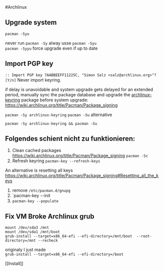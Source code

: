 #Archlinux

Upgrade system 
--------------

`pacman -Syu`

never run `pacman -Sy` alway usse  `pacman -Syu`  
`pacman -Syyu` force upgrade even if up to date  

Import PGP key 
-----------

`:: Import PGP key 7AABBEEFF11225C, "Simon Salz <salz@archlinux.org>"? [Y/n]`
Never import keyring. 

if delay is unavoidable and system upgrade gets delayed for an extended period, manually sync the package database and upgrade the [archlinux-keyring](https://archlinux.org/packages/?name=archlinux-keyring) package before system upgrade:
https://wiki.archlinux.org/title/Pacman/Package_signing

`pacman -Sy archlinux-keyring`
`pacman -Su`
alternative 

`pacman -Sy archlinux-keyring && pacman -Su`

Folgendes schient nicht zu funktionieren: 
---
1. Clean cached packages 
   https://wiki.archlinux.org/title/Pacman/Package_signing
   `pacman -Sc`
2. Refresh keyring
   `pacman-key --refresh-keys`

An alternative is resetting all keys
https://wiki.archlinux.org/title/Pacman/Package_signing#Resetting_all_the_keys

1. remove `/etc/pacman.d/gnupg`
2. `pacman-key --init
3. `pacman-key --populate`



Fix VM Broke Archlinux grub
---------------------------

`mount /dev/sda3 /mnt`   
`mount /dev/sda1 /mnt/boot`   
`grub-install --target=x86_64-efi --efi-directory=/mnt/boot 
--root-directory=/mnt --recheck`

originaly I just made  
`grub-install --target=x86_64-efi --efi-directory=/boot`

[[Install]]

